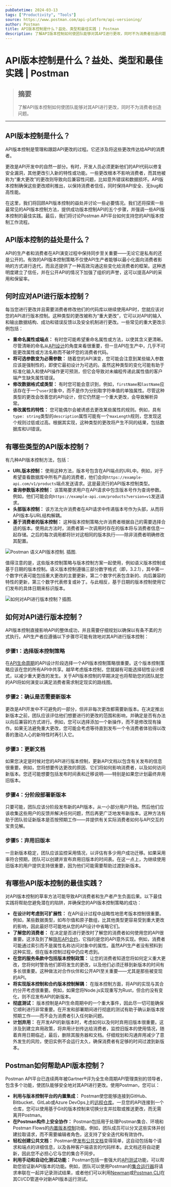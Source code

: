 ```yaml
---
pubDatetime: 2024-03-13
tags: ["Productivity", "Tools"]
source: https://www.postman.com/api-platform/api-versioning/
author: Postman
title: API版本控制是什么？益处、类型和最佳实践 | Postman
description: 了解API版本控制如何使团队能够对其API进行更改，同时不为消费者创造问题。
---
```


# API版本控制是什么？益处、类型和最佳实践 | Postman

> ## 摘要
>
> 了解API版本控制如何使团队能够对其API进行更改，同时不为消费者创造问题。

---

## API版本控制是什么？

API版本控制是管理和跟踪API更改的过程。它还涉及将这些更改传达给API的消费者。

更改是API开发中的自然一部分。有时，开发人员必须更新他们的API代码以修复安全漏洞，其他更改引入新的特性或功能。一些更改根本不影响消费者，而其他被称为“重大更改”的更改则导致向后兼容性问题，比如意外错误和数据损坏。API版本控制确保这些更改顺利推出，以保持消费者信任，同时保持API安全、无bug和高性能。

在这里，我们将回顾API版本控制的益处并讨论一些必要情况。我们还将探索一些最常见的API版本控制方法，提供成功版本控制API的五个步骤，并强调一些API版本控制的最佳实践。最后，我们将讨论Postman API平台如何支持您的API版本控制工作流程。

## API版本控制的益处是什么？

API的生产者和消费者在API演变过程中保持同步至关重要——无论它是私有的还是公开的。有效的API版本控制策略不仅使API生产者能够以最小化面向消费者影响的方式进行迭代，而且还提供了一种高效沟通这些变化给消费者的框架。这种透明度建立了信任，并在公开API的情况下加强了组织的声誉，这可以提高API的采用和保留率。

## 何时应对API进行版本控制？

每当您进行更改并且需要消费者修改他们的代码库以继续使用API时，您就应该对您的API进行版本控制。这种类型的更改被称为“重大更改”，它可以对API的输入和输出数据结构、成功和错误反馈以及安全机制进行更改。一些常见的重大更改示例包括：

- **重命名属性或端点：** 有时您可能希望重命名属性或方法，以使其含义更清晰。尽管清晰的命名从[API设计](https://www.postman.com/api-platform/api-design)的角度来看很重要，但一旦API在生产中，几乎不可能更改属性或方法名称而不破坏您的消费者代码。
- **将可选参数变为必需参数：** 随着您的API演变，您可能会注意到某些输入参数应该是强制性的，即使它最初设计为可选的。虽然这种类型的变化可能有助于标准化输入和使API操作更可预测，但它会导致对未编程传递此属性值的客户端产生缺失属性错误。
- **修改数据格式或类型：** 有时您可能会意识到，例如，`firstName`和`lastName`应该存在于一个`user`对象中，而不是作为分别取字符串值的单独属性。尽管这种类型的更改会改善您的API设计，但它仍然是一个重大更改，会导致解析异常。
- **修改属性的特性：** 您可能偶尔会被诱惑去更改某些属性的规则。例如，具有`type: string`类型的`description`属性可能有一个`maxLength`规则，您发现这个规则过低或过高。根据其实现，这种类型的更改将产生不同的结果，包括数据库和UI错误。

## 有哪些类型的API版本控制？

有几种API版本控制方法，包括：

- **URL版本控制：** 使用这种方法，版本号包含在API端点的URL中。例如，对于希望查看数据库中所有产品的消费者，他们会向`https://example-api.com/v1/products`端点发送请求。这是最流行的API版本控制类型。
- **查询参数版本控制：** 该策略要求用户在API请求中包含版本号作为查询参数。例如，他们可能会向`https://example-api.com/products?version=v1`发送请求。
- **头部版本控制：** 该方法允许消费者在API请求中传递版本号作为头部，从而将API版本与URL结构解耦。
- **基于消费者的版本控制：** 这种版本控制策略允许消费者根据自己的需要选择合适的版本。使用此方法时，消费者第一次调用时存在的版本将与消费者信息一起存储。之后的每次调用都将针对这相同的版本执行——除非消费者明确修改其配置。

![Postman 语义API版本控制. 插图.](../../assets/40/api-versioning-semantic-postman-illustration.svg)

值得注意的是，这些版本控制策略与版本控制方案一起使用，例如语义版本控制或基于日期的版本控制。语义版本控制遵循三部分数字格式（即，3.2.1），其中第一个数字代表可能包括重大更改的主要更新，第二个数字代表包含新的、向后兼容的特性的更新，第三个数字代表修复或补丁。与此相反，基于日期的版本控制使用它们发布的具体日期来标识版本。

![如何对API进行版本控制？插图.](../../assets/40/how-do-you-version-an-api-postman-illustration.svg)

## 如何对API进行版本控制？

API版本控制直接影响API的整体成功，并且需要仔细规划以确保以有条不紊的方式执行。API生产者应遵循以下步骤尽可能有效地对其API进行版本控制：

### 步骤1：选择版本控制策略

在[API生命周期](https://www.postman.com/api-platform/api-lifecycle/)的API设计阶段选择一个API版本控制策略很重要。这个版本控制策略应该在您的所有API中共享。越早考虑版本控制，您就越有可能选择韧性设计模式，以减少重大更改的发生。关于API版本控制的早期决定也将帮助您的团队就您的API将如何演变以满足消费者需求制定现实的路线图。

### 步骤2：确认是否需要新版本

更改是API开发中不可避免的一部分，但并非每次更改都需要新版本。在决定推出新版本之前，团队应该评估他们想要进行的更改的范围和影响，并确定是否有办法以向后兼容的方式进行。例如，您可以选择添加一个新操作，而不是修改现有操作。如果无法避免重大更改，您可能会考虑等待直到发布一个令消费者体验得以改善的激动人心的新特性时再引入它。

### 步骤3：更新文档

如果您决定是时候对您的API进行版本控制，更新API文档以包含有关发布的信息很重要。例如，您将想要传达更改的原因、它们将如何影响消费者，以及如何访问新版本。您还可能想要包括发布时间表和迁移说明——特别是如果您计划最终弃用旧版本。

### 步骤4：分阶段部署新版本

只要可能，团队应该分阶段发布新的API版本，从一小部分用户开始。然后他们应该收集这些用户的反馈并解决任何问题，然后再更广泛地发布新版本。这种方法有助于团队验证新版本是否按预期工作——并提供有关实际消费者如何与API交互的宝贵见解。

### 步骤5：弃用旧版本

一旦新版本稳定，团队应该监控采用情况，以评估有多少用户成功迁移。如果采用率符合预期，团队可以创建并宣布弃用旧版本的时间表。在这一点上，为继续使用旧版本的用户提供支持很重要，因为他们可能需要帮助过渡到新版本。

## 有哪些API版本控制的最佳实践？

对API版本控制的草率方法可能导致API消费者和生产者产生负面后果。以下最佳实践将帮助您避免潜在的陷阱，并确保您的API版本控制策略的成功：

- **在设计时考虑到可扩展性：** 在API设计过程中战略性地思考版本控制很重要。例如，某些数据类型，如布尔值和原子数组，比其他类型更容易受到重大更改的影响，因此最好尽可能地从您的API设计中省略它们。
- **了解您的消费者：** 在决定是否进行更改时了解您的消费者如何使用您的API很重要。这涉及到了解[隐形API合约](https://www.hyrumslaw.com/)，它指的是您的API意外实现。例如，消费者可能通过索引而不是属性名称访问对象中的属性。虽然API生产者没有预料到这种实现，但在版本控制过程中仍应考虑到。
- **在您的服务条款中包括版本控制政策：** 让您的消费者知道您将如何定义重大更改，您将何时警告他们即将发生的更改，以及他们必须迁移到新版本的时间有多长很重要。这种做法对合作伙伴和公开API至关重要——尤其是那些被变现的API。
- **将实现版本控制和合约版本控制解耦：** 在版本控制方面，将API的实现与其合约分开考虑很重要。例如，如果您将Node.js实现重写为Rust，但合约没有变化，则不应发布API的新版本。
- **彻底测试：** 版本控制是API生命周期中的一个重大事件，因此尽一切可能确保它顺利进行非常重要。在开发和部署期间进行彻底的测试有助于确认新版本按预期工作——而不会为消费者引入任何新问题。
- **计划弃用：** 在开发API的新版本时，考虑如何以及何时弃用旧版本很重要。这涉及到建立弃用政策，将弃用计划传达给消费者，监控旧版本的使用情况，随着弃用日期临近，最后，删除其服务器和文档。仔细规划和沟通弃用减少了意外发生的风险，使旧实例不会运行太久，确保消费者有足够的时间过渡到新版本。

## Postman如何帮助API版本控制？

Postman API平台已连续两年被Gartner®评为全生命周期API管理类别的领导者，包含多个功能，使团队能够安全地对其API进行更改。使用Postman，您可以：

- **利用与版本控制平台的内置集成：** Postman使您能够连接到GitHub、Bitbucket、GitLab或Azure DevOps上的[远程仓库](https://learning.postman.com/docs/designing-and-developing-your-api/versioning-an-api/versioning-an-api-overview/)。一旦您的API连接到一个仓库，您可以使用基于Git的版本控制来切换分支并拉取或推送更改，而无需离开Postman。
- **在Postman构件上安全协作：** Postman包括用于处理Postman集合、环境和Postman Flows的[内置版本控制](https://learning.postman.com/docs/collaborating-in-postman/using-version-control/version-control-overview/)功能。例如，团队成员可以分叉这些实体并创建拉取请求，而不需要编辑者角色，这支持了安全迭代和有效协作。
- **轻松创建公共文档：** Postman使[发布公共文档](https://learning.postman.com/docs/publishing-your-api/publishing-your-docs/)变得简单，这自动包括每个请求和端点的详细信息，以及各种客户端语言的代码样本。此文档还将自动更新，因此您不必担心它与您的集合不同步。
- **利用手动和自动化测试功能：** Postman包括一套强大的[API测试](https://www.postman.com/api-platform/api-testing/)功能，可以帮助您验证新API版本的功能。例如，团队可以使用Postman的[集合运行器](https://learning.postman.com/docs/collections/running-collections/intro-to-collection-runs/)将请求串联在一起并记录测试结果，或者他们可以利用[Newman](https://learning.postman.com/docs/collections/using-newman-cli/command-line-integration-with-newman/)或[Postman CLI](https://learning.postman.com/docs/postman-cli/postman-cli-overview/)在其CI/CD管道中对新API版本运行测试。
